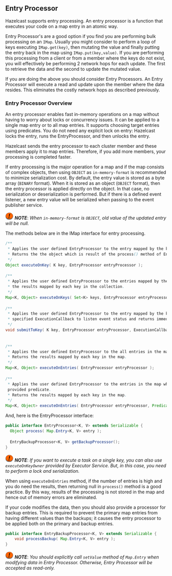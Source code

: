 

## Entry Processor

Hazelcast supports entry processing. An entry processor is a function that executes your code on a map entry in an atomic way. 

Entry Processor's are a good option if you find you are performing bulk processing on an `IMap`.  Usually you might consider to perform a loop of keys executing `IMap.get(key)`, then mutating the value and finally putting the entry back in the map using `IMap.put(key,value)`.  If you are performing this processing from a client or from a member where the keys do not exist, you will effectively be performing 2 network hops for each update.  The first to retrieve the data and the second to update the mutated value.

If you are doing the above you should consider Entry Processors.  An Entry Processor will execute a read and update upon the member where the data resides.  This eliminates the costly network hops as described previously.

### Entry Processor Overview

An entry processor enables fast in-memory operations on a map without having to worry about locks or concurrency issues. It can be applied to a single map entry or to all map entries. It supports choosing target entries using predicates. You do not need any explicit lock on entry: Hazelcast locks the entry, runs the EntryProcessor, and then unlocks the entry.

Hazelcast sends the entry processor to each cluster member and these members apply it to map entries. Therefore, if you add more members, your processing is completed faster.

If entry processing is the major operation for a map and if the map consists of complex objects, then using `OBJECT` as `in-memory-format` is recommended to minimize serialization cost. By default, the entry value is stored as a byte array (`BINARY` format). When it is stored as an object (`OBJECT` format), then the entry processor is applied directly on the object. In that case, no serialization or deserialization is performed. But if there is a defined event listener, a new entry value will be serialized when passing to the event publisher service.

![image](images/NoteSmall.jpg) ***NOTE***: *When `in-memory-format` is `OBJECT`, old value of the updated entry will be null.*

The methods below are in the IMap interface for entry processing.

```java
/**
 * Applies the user defined EntryProcessor to the entry mapped by the key.
 * Returns the the object which is result of the process() method of EntryProcessor.
 */
Object executeOnKey( K key, EntryProcessor entryProcessor );

/**
 * Applies the user defined EntryProcessor to the entries mapped by the collection of keys.
 * the results mapped by each key in the collection.
 */
Map<K, Object> executeOnKeys( Set<K> keys, EntryProcessor entryProcessor );

/**
 * Applies the user defined EntryProcessor to the entry mapped by the key with
 * specified ExecutionCallback to listen event status and returns immediately.
 */
void submitToKey( K key, EntryProcessor entryProcessor, ExecutionCallback callback );


/**
 * Applies the user defined EntryProcessor to the all entries in the map.
 * Returns the results mapped by each key in the map.
 */
Map<K, Object> executeOnEntries( EntryProcessor entryProcessor );
	   
/**
 * Applies the user defined EntryProcessor to the entries in the map which satisfies 
 provided predicate.
 * Returns the results mapped by each key in the map.
 */
Map<K, Object> executeOnEntries( EntryProcessor entryProcessor, Predicate predicate );
```

And, here is the EntryProcessor interface:

```java
public interface EntryProcessor<K, V> extends Serializable {
  Object process( Map.Entry<K, V> entry );

  EntryBackupProcessor<K, V> getBackupProcessor();
}
```

![image](images/NoteSmall.jpg) ***NOTE***: *If you want to execute a task on a single key, you can also use `executeOnKeyOwner` provided by Executor Service. But, in this case, you need to perform a lock and serialization.*

When using `executeOnEntries` method, if the number of entries is high and you do need the results, then returning null in `process()` method is a good practice. By this way, results of the processing is not stored in the map and hence out of memory errors are eliminated.


If your code modifies the data, then you should also provide a processor for backup entries. This is required to prevent the primary map entries from having different values than the backups; it causes the entry processor to be applied both on the primary and backup entries.

```java
public interface EntryBackupProcessor<K, V> extends Serializable {
    void processBackup( Map.Entry<K, V> entry );
}
```


![image](images/NoteSmall.jpg) ***NOTE***: *You should explicitly call `setValue` method of `Map.Entry` when modifying data in Entry Processor. Otherwise, Entry Processor will be accepted as read-only.*

